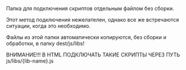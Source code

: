 Папка для подключения скриптов отдельным файлом без сборки.

Этот метод подключения нежелателен, однако все же встречаются ситуации, когда это необходимо.

Файлы из этой папки автоматически копируются, без сборки и обработки, в папку dest/js/libs!

ВНИМАНИЕ!!! В HTML ПОДКЛЮЧАТЬ ТАКИЕ СКРИПТЫ ЧЕРЕЗ ПУТЬ  js/libs/{lib-name}.js